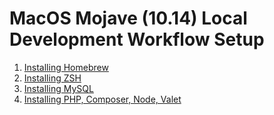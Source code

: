 # MacOS Mojave (10.14) Local Development Workflow Setup

1. [Installing Homebrew][homebrew]
2. [Installing ZSH][zsh]
3. [Installing MySQL][mysql]
4. [Installing PHP, Composer, Node, Valet][pcnv]

[//]: # (These are reference links used in the body of this note and get stripped out when the markdown processor does its job)


   [homebrew]: <https://github.com/r0manas/MacOS-Mojave-10.14-Local-Development-Workflow-Setup/wiki/01.-Installing-Homebrew>
   [zsh]: <https://github.com/r0manas/MacOS-Mojave-10.14-Local-Development-Workflow-Setup/wiki/02.-Installing-ZSH>
   [mysql]: <https://github.com/r0manas/MacOS-Mojave-10.14-Local-Development-Workflow-Setup/wiki/03.-Installing-MySQL>
   [pcnv]: <https://github.com/r0manas/MacOS-Mojave-10.14-Local-Development-Workflow-Setup/wiki/04.-Installing-PHP,-Composer,-Node,-Valet>
